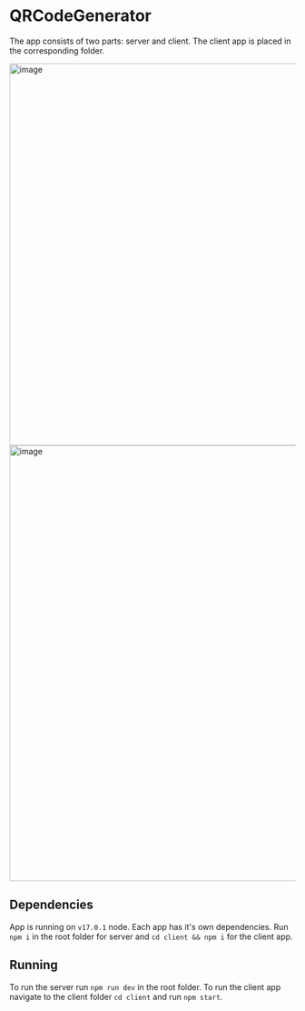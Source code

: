 # QRCodeGenerator

The app consists of two parts: server and client. The client app is placed in the corresponding folder.

<img width="672" alt="image" src="https://user-images.githubusercontent.com/12011141/214924754-b1960be5-510f-48b9-a489-5593be669b7f.png">
<img width="767" alt="image" src="https://user-images.githubusercontent.com/12011141/214925203-a971a107-5d2d-4d8f-847f-b554f7d72575.png">


## Dependencies

App is running on `v17.0.1` node. Each app has it's own dependencies. Run `npm i` in the root folder for server and `cd client && npm i` for the client app.

## Running

To run the server run `npm run dev` in the root folder. To run the client app navigate to the client folder `cd client` and run `npm start`.
